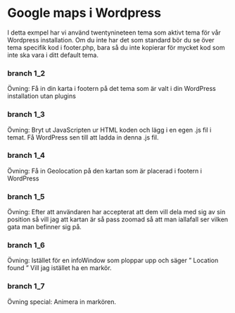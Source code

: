 # Google maps i Wordpress

I detta exmpel har vi använd twentynineteen tema som aktivt tema för vår Wordpress installation.
Om du inte har det som standard bör du se över tema specifik kod i footer.php, bara så du inte kopierar
för mycket kod som inte ska vara i ditt default tema.

### branch 1_2
Övning: Få in din karta i footern på det tema som är valt i din WordPress installation utan plugins

### branch 1_3
Övning: Bryt ut JavaScripten ur HTML koden och lägg i en egen .js fil i temat. Få WordPress sen till att ladda in denna .js fil.


### branch 1_4
Övning: Få in Geolocation på den kartan som är placerad i footern i WordPress

### branch 1_5

Övning: Efter att användaren har accepterat att dem vill dela med sig av sin position så vill jag att kartan är så pass zoomad så att man iallafall ser vilken gata man befinner sig på.

### branch 1_6

Övning: Istället för en infoWindow som ploppar upp och säger  ” Location found ” Vill jag istället ha en markör.

### branch 1_7 

Övning special: Animera in markören.